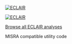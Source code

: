 [![ECLAIR](https://eclairit.com:3787/rsrc/eclair.png)](https://www.bugseng.com/eclair)

[![ECLAIR](https://eclairit.com:3787/fs/home/github/public/BUGSENG/IMUtility.ecdf/main/latest/badge.svg)](https://eclairit.com:3787/fs/home/github/public/BUGSENG/IMUtility.ecdf/main/latest/index.html)

[Browse all ECLAIR analyses](https://eclairit.com:3787/fs/home/github/public/BUGSENG/IMUtility.ecdf/)

MISRA compatible utility code

